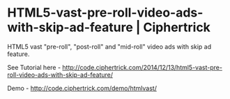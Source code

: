 HTML5-vast-pre-roll-video-ads-with-skip-ad-feature | Ciphertrick
==================================================

HTML5 vast "pre-roll", "post-roll" and "mid-roll" video ads with skip ad feature.
 
See Tutorial here - http://code.ciphertrick.com/2014/12/13/html5-vast-pre-roll-video-ads-with-skip-ad-feature/

Demo - http://code.ciphertrick.com/demo/htmlvast/
